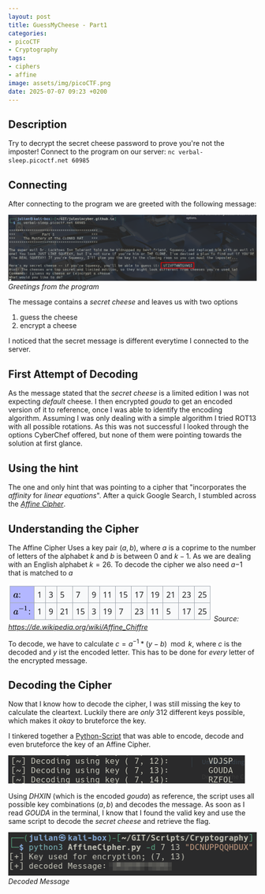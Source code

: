 ```yaml
---
layout: post
title: GuessMyCheese - Part1
categories:
- picoCTF
- Cryptography
tags:
- ciphers
- affine
image: assets/img/picoCTF.png
date: 2025-07-07 09:23 +0200
---
```

## Description
Try to decrypt the secret cheese password to prove you're not the imposter!
Connect to the program on our server: `nc verbal-sleep.picoctf.net 60985`

## Connecting
After connecting to the program we are greeted with the following message:

![Greeting from the program](/assets/img/picoCTF_CheeseOne/greeting.png)
*Greetings from the program*

The message contains a *secret cheese* and leaves us with two options
1. guess the cheese
2. encrypt a cheese

I noticed that the secret message is different everytime I connected to the server.

## First Attempt of Decoding
As the message stated that the *secret cheese* is a limited edition I was not expecting *default* cheese.
I then encrypted *gouda* to get an encoded version of it to reference, once I was able to identify the encoding
algorithm.
Assuming I was only dealing with a simple algorithm I tried ROT13 with all possible rotations.
As this was not successful I looked through the options CyberChef offered, but none of them were pointing towards the
solution at first glance.

## Using the hint
The one and only hint that was pointing to a cipher that "incorporates the *affinity* for *linear equations*".
After a quick Google Search, I stumbled across the [*Affine Cipher*](https://en.wikipedia.org/wiki/Affine_cipher).

## Understanding the Cipher
The Affine Cipher Uses a key pair $(a, b)$, where $a$ is a coprime to the number of letters of the alphabet $k$ and
$b$ is between $0$ and $k-1$.
As we are dealing with an English alphabet $k = 26$.
To decode the cipher we also need $a{-1}$ that is matched to $a$

![a inverse](/assets/img/picoCTF_CheeseOne/inverse_a.png)
*Source: https://de.wikipedia.org/wiki/Affine_Chiffre*

To decode, we have to calculate $c = a^{-1} * (y - b) \mod k$, where $c$ is the decoded and $y$ ist the encoded letter.
This has to be done for *every* letter of the encrypted message.

## Decoding the Cipher
Now that I know how to decode the cipher, I was still missing the key to calculate the cleartext.
Luckily there are *only* 312 different keys possible, which makes it *okay* to bruteforce the key.

I tinkered together a [Python-Script](https://github.com/JulesInCyber/Scripts/blob/main/Cryptography/AffineCipher.py)
that was able to encode, decode and even bruteforce the key of an Affine Cipher.

![Brute Forcing](/assets/img/picoCTF_CheeseOne/bruteforce.png)

Using *DHXIN* (which is the encoded *gouda*) as reference, the script uses all possible key combinations $(a, b)$
and decodes the message. 
As soon as I read *GOUDA* in the terminal, I know that I found the valid key and use the same script to decode the
*secret cheese* and retrieve the flag.

![Decoded Message](/assets/img/picoCTF_CheeseOne/decoding.png)
*Decoded Message*
